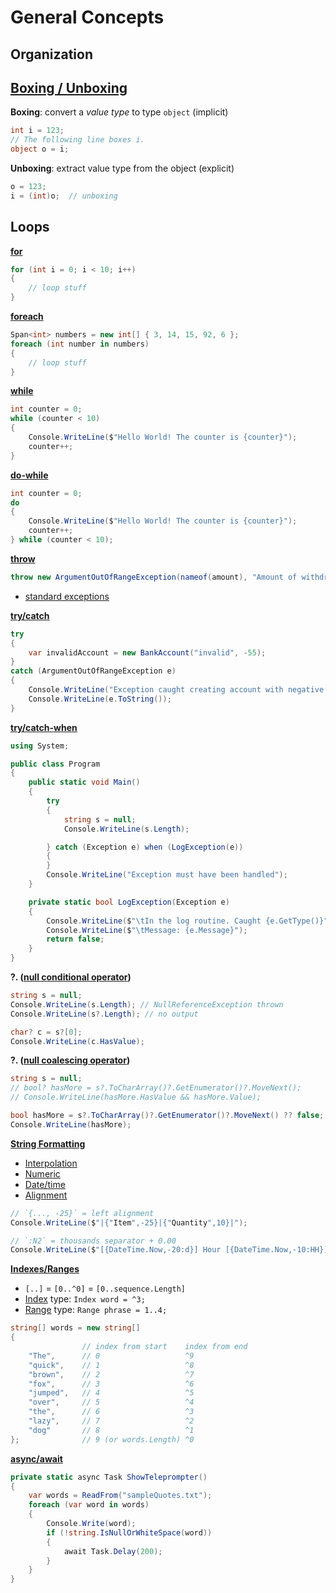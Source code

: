 # General Concepts

## Organization

## [Boxing / Unboxing]

**Boxing**: convert a _value type_ to type `object` (implicit)
```c#
int i = 123;
// The following line boxes i.
object o = i;
```

**Unboxing**: extract value type from the object (explicit)
```c#
o = 123;
i = (int)o;  // unboxing
```

## Loops

**[for]**

```c#
for (int i = 0; i < 10; i++)
{
    // loop stuff
}
```

**[foreach]**

```c#
Span<int> numbers = new int[] { 3, 14, 15, 92, 6 };
foreach (int number in numbers)
{
    // loop stuff
}
```

**[while]**

```c#
int counter = 0;
while (counter < 10)
{
    Console.WriteLine($"Hello World! The counter is {counter}");
    counter++;
}
```

**[do-while]**

```c#
int counter = 0;
do
{
    Console.WriteLine($"Hello World! The counter is {counter}");
    counter++;
} while (counter < 10);
```

**[throw]**

```c#
throw new ArgumentOutOfRangeException(nameof(amount), "Amount of withdrawal must be positive");
```

- [standard exceptions]

**[try/catch]**

```c#
try
{
    var invalidAccount = new BankAccount("invalid", -55);
}
catch (ArgumentOutOfRangeException e)
{
    Console.WriteLine("Exception caught creating account with negative balance");
    Console.WriteLine(e.ToString());
}
```

**[try/catch-when]**

```c#
using System;

public class Program
{
    public static void Main()
    {
        try 
        {
            string s = null;
            Console.WriteLine(s.Length);

        } catch (Exception e) when (LogException(e))
        {
        }
        Console.WriteLine("Exception must have been handled");
    }

    private static bool LogException(Exception e)
    {
        Console.WriteLine($"\tIn the log routine. Caught {e.GetType()}");
        Console.WriteLine($"\tMessage: {e.Message}");
        return false;
    }
}
```

**?. ([null conditional operator])**

```c#
string s = null;
Console.WriteLine(s.Length); // NullReferenceException thrown
Console.WriteLine(s?.Length); // no output

char? c = s?[0];
Console.WriteLine(c.HasValue);
```

**?. ([null coalescing operator])**

```c#
string s = null;
// bool? hasMore = s?.ToCharArray()?.GetEnumerator()?.MoveNext();
// Console.WriteLine(hasMore.HasValue && hasMore.Value);

bool hasMore = s?.ToCharArray()?.GetEnumerator()?.MoveNext() ?? false;
Console.WriteLine(hasMore);
```

**[String Formatting]**

- [Interpolation]
- [Numeric]
- [Date/time]
- [Alignment]

```c#
// `{..., -25}` = left alignment
Console.WriteLine($"|{"Item",-25}|{"Quantity",10}|");

// `:N2` = thousands separator + 0.00
Console.WriteLine($"[{DateTime.Now,-20:d}] Hour [{DateTime.Now,-10:HH}] [{1063.342,15:N2}] feet");
```

**[Indexes/Ranges]**

- `[..]` = `[0..^0]` = `[0..sequence.Length]`
- [Index] type: `Index word = ^3;`
- [Range] type: `Range phrase = 1..4;`

```c#
string[] words = new string[]
{
                // index from start    index from end
    "The",      // 0                   ^9
    "quick",    // 1                   ^8
    "brown",    // 2                   ^7
    "fox",      // 3                   ^6
    "jumped",   // 4                   ^5
    "over",     // 5                   ^4
    "the",      // 6                   ^3
    "lazy",     // 7                   ^2
    "dog"       // 8                   ^1
};              // 9 (or words.Length) ^0
```

**[async/await]**

```c#
private static async Task ShowTeleprompter()
{
    var words = ReadFrom("sampleQuotes.txt");
    foreach (var word in words)
    {
        Console.Write(word);
        if (!string.IsNullOrWhiteSpace(word))
        {
            await Task.Delay(200);
        }
    }
}
```

[Boxing / Unboxing]:
  https://docs.microsoft.com/en-us/dotnet/csharp/programming-guide/types/boxing-and-unboxing

[for]:
  https://docs.microsoft.com/en-us/dotnet/csharp/language-reference/keywords/for

[foreach]:
  https://docs.microsoft.com/en-us/dotnet/csharp/language-reference/keywords/foreach-in

[while]:
  https://docs.microsoft.com/en-us/dotnet/csharp/language-reference/keywords/while
  
[do-while]:
  https://docs.microsoft.com/en-us/dotnet/csharp/language-reference/keywords/do

[throw]:
  https://docs.microsoft.com/en-us/dotnet/csharp/language-reference/keywords/throw

[standard exceptions]:
  https://docs.microsoft.com/en-us/dotnet/api/system.exception?view=netcore-3.1#choosing-standard-exceptions

[try/catch]:
  https://docs.microsoft.com/en-us/dotnet/csharp/language-reference/keywords/try-catch

[try/catch-when]:
  https://docs.microsoft.com/en-us/dotnet/csharp/tutorials/exploration/csharp-6?tutorial-step=7

[null conditional operator]:
  https://docs.microsoft.com/en-us/dotnet/visual-basic/language-reference/operators/null-conditional-operators

[null coalescing operator]:
  https://docs.microsoft.com/en-us/dotnet/csharp/language-reference/operators/null-coalescing-operator

[String Formatting]:
  https://docs.microsoft.com/en-us/dotnet/standard/base-types/formatting-types#format-strings-and-net-types

[Interpolation]:
  https://docs.microsoft.com/en-us/dotnet/csharp/tutorials/string-interpolation#code-try-0

[Numeric]:
  https://docs.microsoft.com/en-us/dotnet/standard/base-types/standard-numeric-format-strings#the-currency-c-format-specifier

[Date/time]:
  https://docs.microsoft.com/en-us/dotnet/standard/base-types/standard-date-and-time-format-strings

[Alignment]:
  https://docs.microsoft.com/en-us/dotnet/csharp/tutorials/string-interpolation#code-try-0

[Indexes/Ranges]:
  https://docs.microsoft.com/en-us/dotnet/csharp/tutorials/ranges-indexes

[Index]:
  https://docs.microsoft.com/en-us/dotnet/api/system.index

[Range]:
  https://docs.microsoft.com/en-us/dotnet/api/system.range

[async/await]:
  https://docs.microsoft.com/en-us/dotnet/csharp/async

